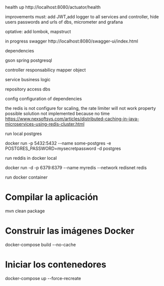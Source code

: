 













health up http://localhost:8080/actuator/health



improvements
must: add JWT,add logger to all services and controller, hide users passwords and urls of dbs, micrometer and grafana

optative: add lombok, mapstruct

in progress swagger http://localhost:8080/swagger-ui/index.html


dependencies

gson
spring
postgresql



controller responsabilicy mapper object

service business logic

repository access dbs

config configuration of dependencies


the redis is not configure for scaling, the rate limiter will not work property
possible solution not implemented because no time
https://www.nexsoftsys.com/articles/distributed-caching-in-java-microservices-using-redis-cluster.html

run local postgres

docker run -p 5432:5432 --name some-postgres -e POSTGRES_PASSWORD=mysecretpassword -d postgres

run reddis in docker local

docker run -d -p 6379:6379 --name myredis --network redisnet redis






run docker container

# Compilar la aplicación
mvn clean package

# Construir las imágenes Docker
docker-compose build --no-cache

# Iniciar los contenedores
docker-compose up --force-recreate
